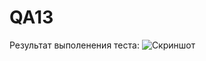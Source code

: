 # QA13
Результат выполенения теста:
![Скриншот](https://github.com/kim99tatiana/QA13/assets/154685174/c67d0174-72b1-409b-a3a6-c70e922a1538)
